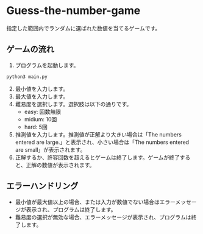 # Guess-the-number-game

指定した範囲内でランダムに選ばれた数値を当てるゲームです。

## ゲームの流れ

1. プログラムを起動します。

```
python3 main.py
```

2. 最小値を入力します。
3. 最大値を入力します。
4. 難易度を選択します。選択肢は以下の通りです。
    - easy: 回数無限
    - midium: 10回
    - hard: 5回
5. 推測値を入力します。推測値が正解より大きい場合は「The numbers entered are large.」と表示され、小さい場合は「The numbers entered are small」が表示されます。
6. 正解するか、許容回数を超えるとゲームは終了します。ゲームが終了すると、正解の数値が表示されます。

## エラーハンドリング

- 最小値が最大値以上の場合、または入力が数値でない場合はエラーメッセージが表示され、プログラムは終了します。
- 難易度の選択が無効な場合、エラーメッセージが表示され、プログラムは終了します。
